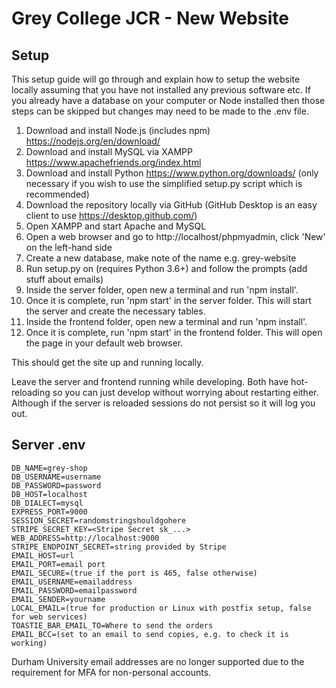 # Grey College JCR - New Website
## Setup
This setup guide will go through and explain how to setup the website locally assuming that you have not installed any previous software etc. If you already have a database on your computer or Node installed then those steps can be skipped but changes may need to be made to the .env file.
1. Download and install Node.js (includes npm) https://nodejs.org/en/download/
2. Download and install MySQL via XAMPP https://www.apachefriends.org/index.html
4. Download and install Python https://www.python.org/downloads/ (only necessary if you wish to use the simplified setup.py script which is recommended)
3. Download the repository locally via GitHub (GitHub Desktop is an easy client to use https://desktop.github.com/)
4. Open XAMPP and start Apache and MySQL
5. Open a web browser and go to http://localhost/phpmyadmin, click 'New' on the left-hand side
6. Create a new database, make note of the name e.g. grey-website
7. Run setup.py on (requires Python 3.6+) and follow the prompts (add stuff about emails)
8. Inside the server folder, open new a terminal and run 'npm install'.
9. Once it is complete, run 'npm start' in the server folder. This will start the server and create the necessary tables.
10. Inside the frontend folder, open new a terminal and run 'npm install'.
11. Once it is complete, run 'npm start' in the frontend folder. This will open the page in your default web browser.

This should get the site up and running locally.

Leave the server and frontend running while developing. Both have hot-reloading so you can just develop without worrying about restarting either. Although if the server is reloaded sessions do not persist so it will log you out.

## Server .env
```
DB_NAME=grey-shop
DB_USERNAME=username
DB_PASSWORD=password
DB_HOST=localhost
DB_DIALECT=mysql
EXPRESS_PORT=9000
SESSION_SECRET=randomstringshouldgohere
STRIPE_SECRET_KEY=<Stripe Secret sk_...>
WEB_ADDRESS=http://localhost:9000
STRIPE_ENDPOINT_SECRET=string provided by Stripe
EMAIL_HOST=url
EMAIL_PORT=email port
EMAIL_SECURE=(true if the port is 465, false otherwise)
EMAIL_USERNAME=emailaddress
EMAIL_PASSWORD=emailpassword
EMAIL_SENDER=yourname
LOCAL_EMAIL=(true for production or Linux with postfix setup, false for web services)
TOASTIE_BAR_EMAIL_TO=Where to send the orders
EMAIL_BCC=(set to an email to send copies, e.g. to check it is working)
```

Durham University email addresses are no longer supported due to the requirement for MFA for non-personal accounts.
